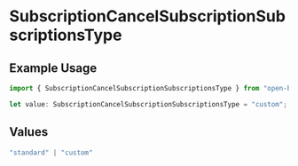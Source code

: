 # SubscriptionCancelSubscriptionSubscriptionsType

## Example Usage

```typescript
import { SubscriptionCancelSubscriptionSubscriptionsType } from "open-billing/models/operations";

let value: SubscriptionCancelSubscriptionSubscriptionsType = "custom";
```

## Values

```typescript
"standard" | "custom"
```